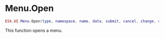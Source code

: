 # Menu.Open

```lua
ESX.UI.Menu.Open(type, namespace, name, data, submit, cancel, change, close)
```

This function opens a menu.
